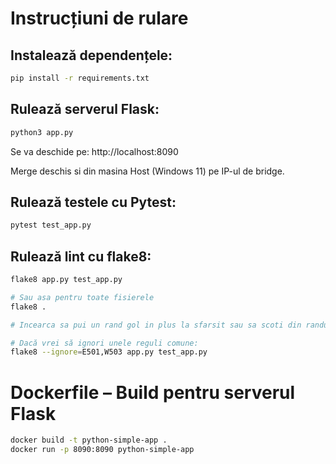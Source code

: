 # Instrucțiuni de rulare

## Instalează dependențele:

```bash
pip install -r requirements.txt
```

## Rulează serverul Flask:

```bash
python3 app.py
```

Se va deschide pe: http://localhost:8090

Merge deschis si din masina Host (Windows 11) pe IP-ul de bridge.

## Rulează testele cu Pytest:

```bash
pytest test_app.py
```

## Rulează lint cu flake8:

```bash
flake8 app.py test_app.py

# Sau asa pentru toate fisierele
flake8 .

# Incearca sa pui un rand gol in plus la sfarsit sau sa scoti din randurile goale de la inceput si ruleaza iar lint-ul

# Dacă vrei să ignori unele reguli comune:
flake8 --ignore=E501,W503 app.py test_app.py

```

# Dockerfile – Build pentru serverul Flask

```bash
docker build -t python-simple-app .
docker run -p 8090:8090 python-simple-app
```

